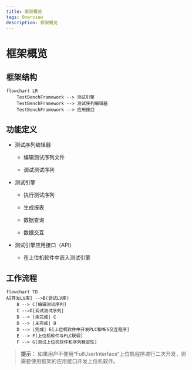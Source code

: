 ```yaml
---
title: 框架概览
tags: Overview
description: 框架概览
---
```


# 框架概览

## 框架结构

```mermaid
flowchart LR
    TestBenchFramework --> 测试引擎
    TestBenchFramework --> 测试序列编辑器
    TestBenchFramework --> 应用接口
```

## 功能定义

- 测试序列编辑器
  
  - 编辑测试序列文件
  
  - 调试测试序列

- 测试引擎
  
  - 执行测试序列
  
  - 生成报表
  
  - 数据查询
  
  - 数据交互

- 测试引擎应用接口（API）
  
  - 在上位机软件中嵌入测试引擎

## 工作流程

```mermaid
flowchart TD
A[开发LV库] -->B(调试LV库)
    B --> C[编辑测试序列]
    C -->D[调试测试序列]
    D --> |未完成| C
    D --> |未完成| B
    D --> |完成| E[上位机软件中开发PLC和MES交互程序]
    E --> F[上位机软件与PLC联调]
    F --> G[测试上位机软件和序列稳定性]
```

> **提示：** 如果用户不使用“FullUserInterface“上位机程序进行二次开发，则需要使用框架的应用接口开发上位机软件。
